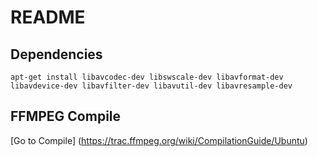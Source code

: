 README
==========

Dependencies
------------

```apt-get install libavcodec-dev libswscale-dev libavformat-dev libavdevice-dev libavfilter-dev libavutil-dev libavresample-dev  ```

FFMPEG Compile
---------

[Go to Compile] (https://trac.ffmpeg.org/wiki/CompilationGuide/Ubuntu)